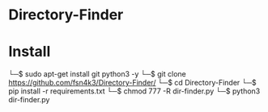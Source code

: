# Directory-Finder

# Install

└─$ sudo apt-get install git python3 -y
└─$ git clone https://github.com/fsn4k3/Directory-Finder/
└─$ cd Directory-Finder
└─$ pip install -r requirements.txt
└─$ chmod 777 -R dir-finder.py 
└─$ python3 dir-finder.py 
